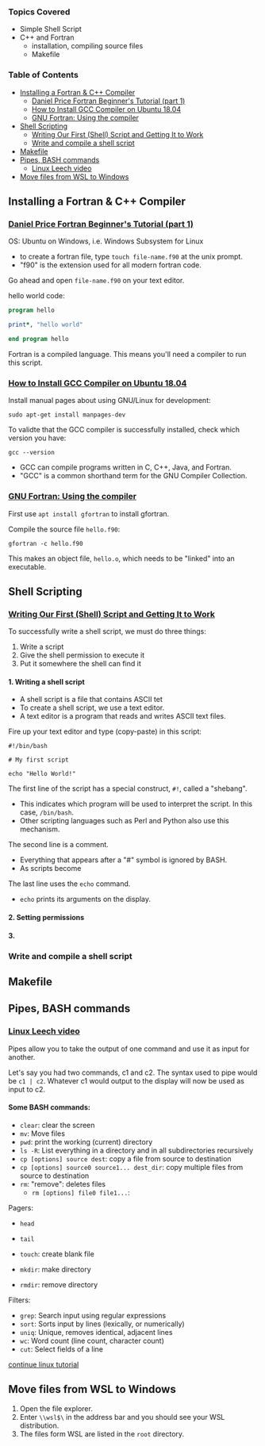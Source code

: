 
### Topics Covered <!-- omit in toc -->

- Simple Shell Script
- C++ and Fortran
  - installation, compiling source files
  - Makefile

### Table of Contents <!-- omit in toc -->
- [Installing a Fortran & C++ Compiler](#installing-a-fortran--c-compiler)
  - [Daniel Price Fortran Beginner's Tutorial (part 1)](#daniel-price-fortran-beginners-tutorial-part-1)
  - [How to Install GCC Compiler on Ubuntu 18.04](#how-to-install-gcc-compiler-on-ubuntu-1804)
  - [GNU Fortran: Using the compiler](#gnu-fortran-using-the-compiler)
- [Shell Scripting](#shell-scripting)
  - [Writing Our First (Shell) Script and Getting It to Work](#writing-our-first-shell-script-and-getting-it-to-work)
  - [Write and compile a shell script](#write-and-compile-a-shell-script)
- [Makefile](#makefile)
- [Pipes, BASH commands](#pipes-bash-commands)
  - [Linux Leech video](#linux-leech-video)
- [Move files from WSL to Windows](#move-files-from-wsl-to-windows)

## Installing a Fortran & C++ Compiler 

### [Daniel Price Fortran Beginner's Tutorial (part 1)](https://youtu.be/d_ZNWPNzspg)

OS: Ubuntu on Windows, i.e. Windows Subsystem for Linux


- to create a fortran file, type `touch file-name.f90` at the unix prompt.
- "f90" is the extension used for all modern fortran code. 

Go ahead and open `file-name.f90` on your text editor.

hello world code:
```fortran
program hello

print*, "hello world"

end program hello
```

Fortran is a compiled language. This means you'll need a compiler to run this script.

### [How to Install GCC Compiler on Ubuntu 18.04](https://linuxize.com/post/how-to-install-gcc-compiler-on-ubuntu-18-04/)

Install manual pages about using GNU/Linux for development:

`sudo apt-get install manpages-dev`

To validte that the GCC compiler is successfully installed, check which version you have:

`gcc --version`

- GCC can compile programs written in C, C++, Java, and Fortran.
- "GCC" is a common shorthand term for the GNU Compiler Collection.

### [GNU Fortran: Using the compiler](https://gcc.gnu.org/wiki/GFortranUsage)


First use `apt install gfortran` to install gfortran. 

Compile the source file `hello.f90`:

`gfortran -c hello.f90`

This makes an object file, `hello.o`, which needs to be "linked" into an executable.

## Shell Scripting

### [Writing Our First (Shell) Script and Getting It to Work](http://linuxcommand.org/lc3_wss0010.php)

To successfully write a shell script, we must do three things:
1. Write a script
2. Give the shell permission to execute it
3. Put it somewhere the shell can find it

#### 1. Writing a shell script

- A shell script is a file that contains ASCII tet
- To create a shell script, we use a text editor.
- A text editor is a program that reads and writes ASCII text files. 

Fire up your text editor and type (copy-paste) in this script:
```
#!/bin/bash

# My first script

echo "Hello World!"
```

The first line of the script has a special construct, `#!`, called a "shebang". 
- This indicates which program will be used to interpret the script. In this case, `/bin/bash`. 
- Other scripting languages such as Perl and Python also use this mechanism. 

The second line is a comment.
- Everything that appears after a "#" symbol is ignored by BASH.
- As scripts become 

The last line uses the `echo` command.
- `echo` prints its arguments on the display.

#### 2. Setting permissions

#### 3. 

### Write and compile a shell script

## Makefile

## Pipes, BASH commands

### [Linux Leech video](https://youtu.be/9gSPo-9mLOs)

Pipes allow you to take the output of one command and use it as input for another. 

Let's say you had two commands, c1 and c2. The syntax used to pipe would be `c1 | c2`. Whatever c1 would output to the display will now be used as input to c2. 

#### Some BASH commands:

- `clear`: clear the screen
- `mv`: Move files
- `pwd`: print the working (current) directory
- `ls -R`: List everything in a directory and in all subdirectories recursively 
- `cp [options] source dest`: copy a file from source to destination
- `cp [options] source0 source1... dest_dir`: copy multiple files from source to destination
- `rm`: "remove": deletes files
  - `rm [options] file0 file1...`: 

Pagers:
- `head`
- `tail`


- `touch`: create blank file
- `mkdir`: make directory
- `rmdir`: remove directory

Filters:
- `grep`: Search input using regular expressions
- `sort`: Sorts input by lines (lexically, or numerically)
- `uniq`: Unique, removes identical, adjacent lines
- `wc`: Word count (line count, character count)
- `cut`: Select fields of a line

[continue linux tutorial](cs.drexel.edu/~julia/cs500/documents/lectures/LinuxIntro.pdf)

## Move files from WSL to Windows

1. Open the file explorer.
2. Enter `\\wsl$\` in the address bar and you should see your WSL distribution.
3. The files form WSL are listed in the `root` directory.